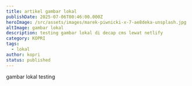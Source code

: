 ```yaml
---
title: artikel gambar lokal
publishDate: 2025-07-06T00:46:00.000Z
heroImage: /src/assets/images/marek-piwnicki-x-7-ae8deka-unsplash.jpg
altImage: gambar lokal
description: testing gambar lokal di decap cms lewat netlify
category: KOPRI
tags:
  - lokal
author: kopri
status: published
---
```

gambar lokal testing
